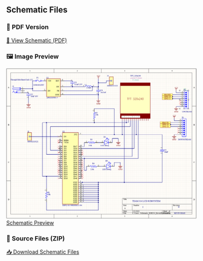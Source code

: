 
## Schematic Files

### 📄 PDF Version  
[📎 View Schematic (PDF)](https://drive.google.com/file/d/1kIBW_fyQ6vJL9HmEpYDYm16y5jQjCfPa/view?usp=sharing)

### 🖼 Image Preview  
![image](./Schematic_Individual_Kevin.png)
[Schematic Preview](https://drive.google.com/file/d/12JLEGvam5XqyhKXV_5ERhunAFRNn6nk-/view?usp=sharing)

### 📁 Source Files (ZIP)  
[📥 Download Schematic Files](https://drive.google.com/file/d/11010_HWgx-7stit-QZkBD5EOBztICb_w/view?usp=sharing)


